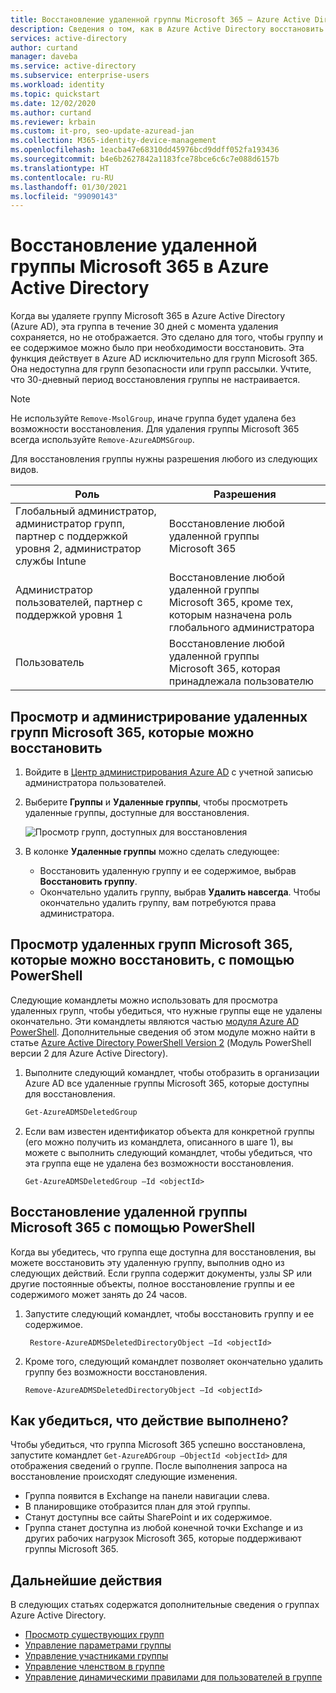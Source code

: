 ```yaml
---
title: Восстановление удаленной группы Microsoft 365 — Azure Active Directory | Документация Майкрософт
description: Сведения о том, как в Azure Active Directory восстановить удаленную группу, просмотреть доступные для восстановления группы или удалить группу без возможности восстановления
services: active-directory
author: curtand
manager: daveba
ms.service: active-directory
ms.subservice: enterprise-users
ms.workload: identity
ms.topic: quickstart
ms.date: 12/02/2020
ms.author: curtand
ms.reviewer: krbain
ms.custom: it-pro, seo-update-azuread-jan
ms.collection: M365-identity-device-management
ms.openlocfilehash: 1eacba47e68310dd45976bcd9ddff052fa193436
ms.sourcegitcommit: b4e6b2627842a1183fce78bce6c6c7e088d6157b
ms.translationtype: HT
ms.contentlocale: ru-RU
ms.lasthandoff: 01/30/2021
ms.locfileid: "99090143"
---
```

# <a name="restore-a-deleted-microsoft-365-group-in-azure-active-directory"></a>Восстановление удаленной группы Microsoft 365 в Azure Active Directory

Когда вы удаляете группу Microsoft 365 в Azure Active Directory (Azure AD), эта группа в течение 30 дней с момента удаления сохраняется, но не отображается. Это сделано для того, чтобы группу и ее содержимое можно было при необходимости восстановить. Эта функция действует в Azure AD исключительно для групп Microsoft 365. Она недоступна для групп безопасности или групп рассылки. Учтите, что 30-дневный период восстановления группы не настраивается.

> [!NOTE]
> Не используйте `Remove-MsolGroup`, иначе группа будет удалена без возможности восстановления. Для удаления группы Microsoft 365 всегда используйте `Remove-AzureADMSGroup`.

Для восстановления группы нужны разрешения любого из следующих видов.

Роль | Разрешения
--------- | ---------
Глобальный администратор, администратор групп, партнер с поддержкой уровня 2, администратор службы Intune | Восстановление любой удаленной группы Microsoft 365
Администратор пользователей, партнер с поддержкой уровня 1 | Восстановление любой удаленной группы Microsoft 365, кроме тех, которым назначена роль глобального администратора
Пользователь | Восстановление любой удаленной группы Microsoft 365, которая принадлежала пользователю

## <a name="view-and-manage-the-deleted-microsoft-365-groups-that-are-available-to-restore"></a>Просмотр и администрирование удаленных групп Microsoft 365, которые можно восстановить

1. Войдите в [Центр администрирования Azure AD](https://aad.portal.azure.com) с учетной записью администратора пользователей.

2. Выберите **Группы** и **Удаленные группы**, чтобы просмотреть удаленные группы, доступные для восстановления.

    ![Просмотр групп, доступных для восстановления](./media/groups-restore-deleted/deleted-groups3.png)

3. В колонке **Удаленные группы** можно сделать следующее:

   - Восстановить удаленную группу и ее содержимое, выбрав **Восстановить группу**.
   - Окончательно удалить группу, выбрав **Удалить навсегда**. Чтобы окончательно удалить группу, вам потребуются права администратора.

## <a name="view-the-deleted-microsoft-365-groups-that-are-available-to-restore-using-powershell"></a>Просмотр удаленных групп Microsoft 365, которые можно восстановить, с помощью PowerShell

Следующие командлеты можно использовать для просмотра удаленных групп, чтобы убедиться, что нужные группы еще не удалены окончательно. Эти командлеты являются частью [модуля Azure AD PowerShell](https://www.powershellgallery.com/packages/AzureAD/). Дополнительные сведения об этом модуле можно найти в статье [Azure Active Directory PowerShell Version 2](/powershell/azure/active-directory/install-adv2) (Модуль PowerShell версии 2 для Azure Active Directory).

1.  Выполните следующий командлет, чтобы отобразить в организации Azure AD все удаленные группы Microsoft 365, которые доступны для восстановления.
   

    ```powershell
    Get-AzureADMSDeletedGroup
    ```

2.  Если вам известен идентификатор объекта для конкретной группы (его можно получить из командлета, описанного в шаге 1), вы можете с выполнить следующий командлет, чтобы убедиться, что эта группа еще не удалена без возможности восстановления.

    ```
    Get-AzureADMSDeletedGroup –Id <objectId>
    ```

## <a name="how-to-restore-your-deleted-microsoft-365-group-using-powershell"></a>Восстановление удаленной группы Microsoft 365 с помощью PowerShell

Когда вы убедитесь, что группа еще доступна для восстановления, вы можете восстановить эту удаленную группу, выполнив одно из следующих действий. Если группа содержит документы, узлы SP или другие постоянные объекты, полное восстановление группы и ее содержимого может занять до 24 часов.

1. Запустите следующий командлет, чтобы восстановить группу и ее содержимое.
 

   ```
    Restore-AzureADMSDeletedDirectoryObject –Id <objectId>
    ``` 

2. Кроме того, следующий командлет позволяет окончательно удалить группу без возможности восстановления.
    

    ```
    Remove-AzureADMSDeletedDirectoryObject –Id <objectId>
    ```

## <a name="how-do-you-know-this-worked"></a>Как убедиться, что действие выполнено?

Чтобы убедиться, что группа Microsoft 365 успешно восстановлена, запустите командлет `Get-AzureADGroup –ObjectId <objectId>` для отображения сведений о группе. После выполнения запроса на восстановление происходят следующие изменения.

- Группа появится в Exchange на панели навигации слева.
- В планировщике отобразится план для этой группы.
- Станут доступны все сайты SharePoint и их содержимое.
- Группа станет доступна из любой конечной точки Exchange и из других рабочих нагрузок Microsoft 365, которые поддерживают группы Microsoft 365.

## <a name="next-steps"></a>Дальнейшие действия

В следующих статьях содержатся дополнительные сведения о группах Azure Active Directory.

* [Просмотр существующих групп](../fundamentals/active-directory-groups-view-azure-portal.md)
* [Управление параметрами группы](../fundamentals/active-directory-groups-settings-azure-portal.md)
* [Управление участниками группы](../fundamentals/active-directory-groups-members-azure-portal.md)
* [Управление членством в группе](../fundamentals/active-directory-groups-membership-azure-portal.md)
* [Управление динамическими правилами для пользователей в группе](groups-dynamic-membership.md)
